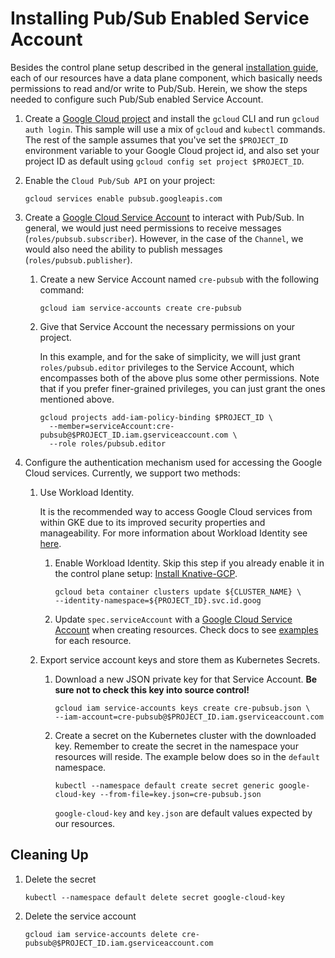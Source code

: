 # Installing Pub/Sub Enabled Service Account

Besides the control plane setup described in the general
[installation guide](./install-knative-gcp.md), each of our resources have a
data plane component, which basically needs permissions to read and/or write to
Pub/Sub. Herein, we show the steps needed to configure such Pub/Sub enabled
Service Account.

1.  Create a
    [Google Cloud project](https://cloud.google.com/resource-manager/docs/creating-managing-projects)
    and install the `gcloud` CLI and run `gcloud auth login`. This sample will
    use a mix of `gcloud` and `kubectl` commands. The rest of the sample assumes
    that you've set the `$PROJECT_ID` environment variable to your Google Cloud
    project id, and also set your project ID as default using
    `gcloud config set project $PROJECT_ID`.

1.  Enable the `Cloud Pub/Sub API` on your project:

    ```shell
    gcloud services enable pubsub.googleapis.com
    ```

1.  Create a
    [Google Cloud Service Account](https://console.cloud.google.com/iam-admin/serviceaccounts/project)
    to interact with Pub/Sub. In general, we would just need permissions to
    receive messages (`roles/pubsub.subscriber`). However, in the case of the
    `Channel`, we would also need the ability to publish messages
    (`roles/pubsub.publisher`).

    1.  Create a new Service Account named `cre-pubsub` with the following
        command:

        ```shell
        gcloud iam service-accounts create cre-pubsub
        ```

    1.  Give that Service Account the necessary permissions on your project.

        In this example, and for the sake of simplicity, we will just grant
        `roles/pubsub.editor` privileges to the Service Account, which
        encompasses both of the above plus some other permissions. Note that if
        you prefer finer-grained privileges, you can just grant the ones
        mentioned above.

        ```shell
        gcloud projects add-iam-policy-binding $PROJECT_ID \
          --member=serviceAccount:cre-pubsub@$PROJECT_ID.iam.gserviceaccount.com \
          --role roles/pubsub.editor
        ```
1. Configure the authentication mechanism used for accessing the Google Cloud services. 
   Currently, we support two methods:
    1. Use Workload Identity.
     
        It is the recommended way to access Google Cloud services from within GKE due to its improved security properties and 
        manageability. For more information about Workload Identity see [here](https://cloud.google.com/kubernetes-engine/docs/how-to/workload-identity). 
        
        1. Enable Workload Identity. Skip this step if you already enable it in the control plane setup: [Install Knative-GCP](install-knative-gcp.md).
            ```shell
           gcloud beta container clusters update ${CLUSTER_NAME} \
            --identity-namespace=${PROJECT_ID}.svc.id.goog
           ``` 
        1. Update `spec.serviceAccount` with a [Google Cloud Service Account](https://console.cloud.google.com/iam-admin/serviceaccounts/project)
         when creating resources. Check docs to see [examples](https://github.com/google/knative-gcp/tree/master/docs/examples) for each resource.
    1. Export service account keys and store them as Kubernetes Secrets.
    
        1.  Download a new JSON private key for that Service Account. **Be sure not
        to check this key into source control!**

            ```shell
            gcloud iam service-accounts keys create cre-pubsub.json \
            --iam-account=cre-pubsub@$PROJECT_ID.iam.gserviceaccount.com
            ```
        1.  Create a secret on the Kubernetes cluster with the downloaded key.
        Remember to create the secret in the namespace your resources will
        reside. The example below does so in the `default` namespace.

            ```shell
            kubectl --namespace default create secret generic google-cloud-key --from-file=key.json=cre-pubsub.json
            ```
    
            `google-cloud-key` and `key.json` are default values expected by our
            resources.

## Cleaning Up

1. Delete the secret

   ```shell
   kubectl --namespace default delete secret google-cloud-key
   ```

1. Delete the service account

   ```shell
   gcloud iam service-accounts delete cre-pubsub@$PROJECT_ID.iam.gserviceaccount.com
   ```
